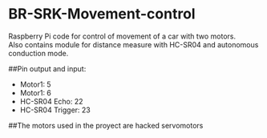 # BR-SRK-Movement-control
Raspberry Pi code for control of movement of a car with two motors.  
Also contains module for distance measure with HC-SR04 and autonomous conduction mode.


##Pin output and input:
 - Motor1: 5
 - Motor1: 6
 - HC-SR04 Echo: 22
 - HC-SR04 Trigger: 23
 
 ##The motors used in the proyect are hacked servomotors
 
 
